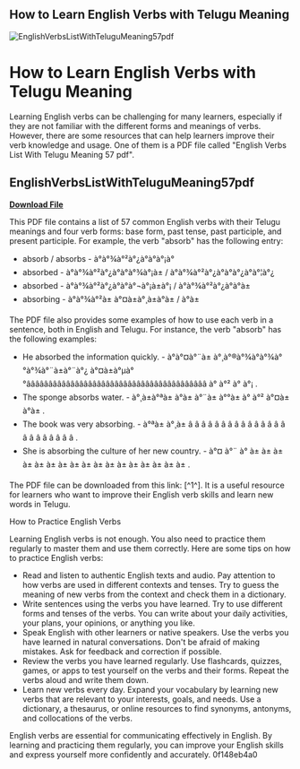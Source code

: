 ## How to Learn English Verbs with Telugu Meaning

 
![EnglishVerbsListWithTeluguMeaning57pdf](https://u.jimcdn.com/cms/o/s3187ba746c723783/emotion/crop/header.jpg?t=1475412895)

 
# How to Learn English Verbs with Telugu Meaning
 
Learning English verbs can be challenging for many learners, especially if they are not familiar with the different forms and meanings of verbs. However, there are some resources that can help learners improve their verb knowledge and usage. One of them is a PDF file called "English Verbs List With Telugu Meaning 57 pdf".
 
## EnglishVerbsListWithTeluguMeaning57pdf


[**Download File**](https://www.google.com/url?q=https%3A%2F%2Fgeags.com%2F2tKG5u&sa=D&sntz=1&usg=AOvVaw0NejONjoKiiTuft4db0Ekt)

 
This PDF file contains a list of 57 common English verbs with their Telugu meanings and four verb forms: base form, past tense, past participle, and present participle. For example, the verb "absorb" has the following entry:
 
- absorb / absorbs - à°à°¾à°²à°¿à°à°à°¡à°
- absorbed - à°à°¾à°²à°¿à°à°à°¾à°¡à± / à°à°¾à°²à°¿à°à°à°¿à°à°¦à°¿
- absorbed - à°à°¾à°²à°¿à°à°à°¬à°¡à±à°¡ / à°à°¾à°²à°¿à°à°à±
- absorbing - à°à°¾à°²à± à°¤à±à°¸à±à°à± / à°à±

The PDF file also provides some examples of how to use each verb in a sentence, both in English and Telugu. For instance, the verb "absorb" has the following examples:

- He absorbed the information quickly. - à°à°¤à°¨à± à°¸à°®à°¾à°à°¾à°°à°¾à°¨à±à°¨à°¿ à°¤à±à°µà°°âââââââââââââââââââââââââââââââââââââââââ à° à°² à° à°¡ .
- The sponge absorbs water. - à°¸à±à°ªà± à°à± à°¨à± à°°à± à° à°² à°¤à± à°à± .
- The book was very absorbing. - à°ªà± à°¸à± â â â â â â â â â â â â â â â â â â â â â â â .
- She is absorbing the culture of her new country. - à°¤ à°¨ à° à± à± à± à± à± à± à± à± à± à± à± à± à± à± à± à± à± .

The PDF file can be downloaded from this link: [^1^]. It is a useful resource for learners who want to improve their English verb skills and learn new words in Telugu.
  
How to Practice English Verbs
 
Learning English verbs is not enough. You also need to practice them regularly to master them and use them correctly. Here are some tips on how to practice English verbs:

- Read and listen to authentic English texts and audio. Pay attention to how verbs are used in different contexts and tenses. Try to guess the meaning of new verbs from the context and check them in a dictionary.
- Write sentences using the verbs you have learned. Try to use different forms and tenses of the verbs. You can write about your daily activities, your plans, your opinions, or anything you like.
- Speak English with other learners or native speakers. Use the verbs you have learned in natural conversations. Don't be afraid of making mistakes. Ask for feedback and correction if possible.
- Review the verbs you have learned regularly. Use flashcards, quizzes, games, or apps to test yourself on the verbs and their forms. Repeat the verbs aloud and write them down.
- Learn new verbs every day. Expand your vocabulary by learning new verbs that are relevant to your interests, goals, and needs. Use a dictionary, a thesaurus, or online resources to find synonyms, antonyms, and collocations of the verbs.

English verbs are essential for communicating effectively in English. By learning and practicing them regularly, you can improve your English skills and express yourself more confidently and accurately.
 0f148eb4a0
